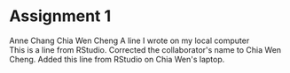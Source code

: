 # Assignment 1
Anne Chang
Chia Wen Cheng
A line I wrote on my local computer  
This is a line from RStudio.
Corrected the collaborator's name to Chia Wen Cheng.
Added this line from RStudio on Chia Wen's laptop.